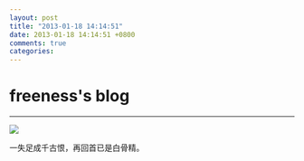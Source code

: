 ```yaml
---
layout: post
title: "2013-01-18 14:14:51"
date: 2013-01-18 14:14:51 +0800
comments: true
categories: 
---
```


# freeness's blog

----------

![](http://okqmqrbgo.bkt.clouddn.com/201301181414511.jpg)

>
一失足成千古恨，再回首已是白骨精。